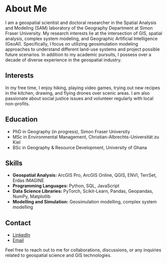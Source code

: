# About Me

I am a geospatial scientist and doctoral researcher in the Spatial Analysis and Modeling (SAM) laboratory of the Geography Department at Simon Fraser University. My research interests lie at the intersection of GIS, spatial analysis, complex system modeling, and Geographic Artificial Intelligence (GeoAI). Specifically, I focus on utilizing geosimulation modeling approaches to understand different land-use systems and project possible future scenarios. In addition to my academic pursuits, I possess over a decade of diverse experience in the geospatial industry.

## Interests
In my free time, I enjoy hiking, playing video games, trying out new recipes in the kitchen, drawing, and flying drones over scenic areas. I am also passionate about social justice issues and volunteer regularly with local non-profits.

## Education
- PhD in Geography (in progress), Simon Fraser University
- MSc in Environmental Management, Christian-Albrechts-Universität zu Kiel
- BSc in Geography & Resource Development, University of Ghana

## Skills
- **Geospatial Analysis:** ArcGIS Pro, ArcGIS Online, QGIS, ENVI, TerrSet, Erdas IMAGINE
- **Programming Languages:** Python, SQL, JavaScript
- **Data Science Libraries:** PyTorch, Scikit-Learn, Pandas, Geopandas, NumPy, Matplotlib
- **Modelling and Simulation:** Geosimulation modelling, complex system modelling

## Contact
- [LinkedIn](https://www.linkedin.com/in/bright-addae/)
- [Email](mailto:baddae@sfu.ca)

Feel free to reach out to me for collaborations, discussions, or any inquiries related to geospatial science and GIS technologies.

